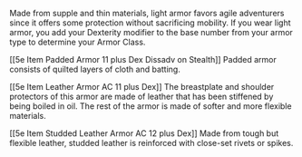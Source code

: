 Made from supple and thin materials, light armor favors agile adventurers since it offers some protection without sacrificing mobility. If you wear light armor, you add your Dexterity modifier to the base number from your armor type to determine your Armor Class.

[[5e Item Padded Armor 11 plus Dex Dissadv on Stealth]] Padded armor consists of quilted layers of cloth and batting.

[[5e Item Leather Armor AC 11 plus Dex]] The breastplate and shoulder protectors of this armor are made of leather that has been stiffened by being boiled in oil. The rest of the armor is made of softer and more flexible materials.

[[5e Item Studded Leather Armor AC 12 plus Dex]] Made from tough but flexible leather, studded leather is reinforced with close-set rivets or spikes. 
